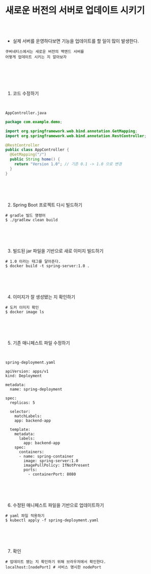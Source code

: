 # 새로운 버전의 서버로 업데이트 시키기

<br />
<br />

* 실제 서버를 운영하다보면 기능을 업데이트를 할 일이 많이 발생한다.

```
쿠버네티스에서는 새로운 버전의 백엔드 서버를
어떻게 업데이트 시키는 지 알아보자
```

<br />
<br />
<br />
<br />

1. 코드 수정하기

<br />

`AppController.java`

```java
package com.example.demo;

import org.springframework.web.bind.annotation.GetMapping;
import org.springframework.web.bind.annotation.RestController;

@RestController
public class AppController {
  @GetMapping("/")
  public String home() {
    return "Version 1.0"; // 기존 0.1 -> 1.0 으로 변경
  }
}
```

<br />
<br />
<br />

2. Spring Boot 프로젝트 다시 빌드하기

```
# gradle 빌드 명령어
$ ./gradlew clean build
```

<br />
<br />
<br />

3. 빌드된 jar 파일을 기반으로 새로 이미지 빌드하기

```
# 1.0 이라는 태그를 달아준다.
$ docker build -t spring-server:1.0 .
```

<br />
<br />
<br />

4. 이미지가 잘 생성됐는 지 확인하기

```
# 도커 이미지 확인
$ docker image ls
```

<br />
<br />
<br />

5. 기존 매니페스트 파일 수정하기

<br />

`spring-deployment.yaml`

```
apiVersion: apps/v1
kind: Deployment

metadata:
  name: spring-deployment

spec:
  replicas: 5

  selector:
    matchLabels:
    app: backend-app

  template:
    metadata:
      labels:
        app: backend-app
    spec:
      containers:
      - name: spring-container
        image: spring-server:1.0
        imagePullPolicy: IfNotPresent
        ports:
          - containerPort: 8080
```

<br />
<br />
<br />

6. 수정된 매니페스트 파일을 기반으로 업데이트하기

```
# yaml 파일 적용하기
$ kubectl apply -f spring-deployment.yaml
```

<br />
<br />
<br />

7. 확인

```
# 업데이트 됐는 지 확인하기 위해 브라우저에서 확인한다.
localhost:[nodePort] # 서비스 명시한 nodePort
```
